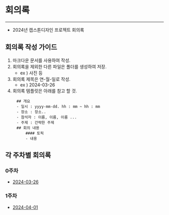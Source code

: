 # 회의록
---
- 2024년 캡스톤디자인 프로젝트 회의록 

## 회의록 작성 가이드
1. 마크다운 문서를 사용하여 작성.
2. 회의록을 제외한 다른 파일은 폴더를 생성하여 저장.
	 - ex ) 사진 등
3. 회의록 제목은 연-월-일로 작성.
	- ex ) 2024-03-26
4. 회의록 템플릿은 아래를 참고 할 것.
```
	 ## 개요
	 - 일시 : yyyy-mm-dd. hh : mm ~ hh : mm
	 - 장소 : 장소..
	 - 참석자 : 이름, 이름, 이름 ...
	 - 주제 : 간략한 주제
	 ## 회의 내용
		 #### 토픽
		 - 내용
```
## 각 주차별 회의록
### 0주차
- [2024-03-26](./metting/2024-03-26)
### 1주차
- [2024-04-01](./metting/2024-04-01)
